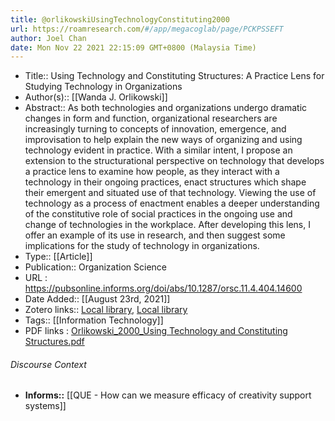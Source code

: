 ```yaml
---
title: @orlikowskiUsingTechnologyConstituting2000
url: https://roamresearch.com/#/app/megacoglab/page/PCKPSSEFT
author: Joel Chan
date: Mon Nov 22 2021 22:15:09 GMT+0800 (Malaysia Time)
---
```


- Title:: Using Technology and Constituting Structures: A Practice Lens for Studying Technology in Organizations
- Author(s):: [[Wanda J. Orlikowski]]
- Abstract:: As both technologies and organizations undergo dramatic changes in form and function, organizational researchers are increasingly turning to concepts of innovation, emergence, and improvisation to help explain the new ways of organizing and using technology evident in practice. With a similar intent, I propose an extension to the structurational perspective on technology that develops a practice lens to examine how people, as they interact with a technology in their ongoing practices, enact structures which shape their emergent and situated use of that technology. Viewing the use of technology as a process of enactment enables a deeper understanding of the constitutive role of social practices in the ongoing use and change of technologies in the workplace. After developing this lens, I offer an example of its use in research, and then suggest some implications for the study of technology in organizations.
- Type:: [[Article]]
- Publication:: Organization Science
- URL : https://pubsonline.informs.org/doi/abs/10.1287/orsc.11.4.404.14600
- Date Added:: [[August 23rd, 2021]]
- Zotero links:: [Local library](zotero://select/groups/2451508/items/P54Z5I2M), [Local library](https://www.zotero.org/groups/2451508/items/P54Z5I2M)
- Tags:: [[Information Technology]]
- PDF links : [Orlikowski_2000_Using Technology and Constituting Structures.pdf](zotero://open-pdf/groups/2451508/items/NBSNQPEZ)

###### Discourse Context

- **Informs::** [[QUE - How can we measure efficacy of creativity support systems]]
